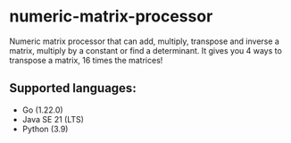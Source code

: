 # numeric-matrix-processor
Numeric matrix processor that can add, multiply, transpose and inverse a matrix, multiply by a constant or find a determinant. It gives you 4 ways to transpose a matrix, 16 times the matrices!

## Supported languages:
- Go (1.22.0)
- Java SE 21 (LTS)
- Python (3.9)
